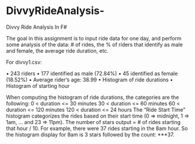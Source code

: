 # DivvyRideAnalysis-
Divvy Ride Analysis In F#

The goal in this assignment is to input ride data for one day, and perform some analysis of the data: # of rides, the % of riders that identify as male and female, the average ride duration, etc.

For divvy1.csv: 

• 243 riders• 177 identified as male (72.84%)• 45 identified as female (18.52%)• Average rider’s age: 38.99• Histogram of ride durations• Histogram of starting hour

When computing the histogram of ride durations, the categories are the following:	0 < duration <= 30 minutes	30 < duration <= 60 minutes	60 < duration <= 120 minutes	120 < duration <= 24 hoursThe “Ride Start Time” histogram categorizes the rides based on their start time (0 => midnight, 1 => 1am, … and 23 => 11pm). The number of stars output = # of rides starting that hour / 10. For example, there were 37 rides starting in the 8am hour. So the histogram display for 8am is 3 stars followed by the count: ***37.

